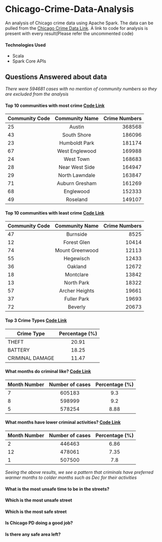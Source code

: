# Chicago-Crime-Data-Analysis
An analysis of Chicago crime data using Apache Spark. The data can be pulled from the [Chicago Crime Data Link](https://data.cityofchicago.org/Public-Safety/Crimes-2001-to-present/ijzp-q8t2). A link to code for analysis is present with every result(Please refer the uncommented code)

#### Technologies Used
 - Scala
 - Spark Core APIs

## Questions Answered about data

*There were 594681 cases with no mention of community numbers so they are excluded from the analysis*

#### Top 10 communities with most crime [Code Link](https://github.com/varunu28/Chicago-Crime-Data-Analysis/blob/caa1436f5dcd78ed5ead15315b487fef36339459/src/main/scala/Analysis.scala)
| Community Code        | Community Name           | Crime Numbers  |
| ------------- |:-------------:| -----:|
|25 | Austin | 368568|
|43 | South Shore | 186096|
|23 | Humboldt Park | 181174|
|67 | West Englewood | 169988|
|24 | West Town | 168683|
|28 | Near West Side | 164947|
|29 | North Lawndale | 163847|
|71 | Auburn Gresham | 161269|
|68 | Englewood | 152333|
|49 | Roseland | 149107|

#### Top 10 communities with least crime [Code Link](https://github.com/varunu28/Chicago-Crime-Data-Analysis/blob/616d9158e4161caa2afa06e592de2e7820e6f998/src/main/scala/Analysis.scala)
| Community Code        | Community Name           | Crime Numbers  |
| ------------- |:-------------:| -----:|
|47 | Burnside  | 8525|
|12 | Forest Glen | 10414|
|74 | Mount Greenwood | 12113|
|55 | Hegewisch | 12433|
|36 | Oakland | 12672|
|18 | Montclare | 13842|
|13 | North Park | 18322|
|57 | Archer Heights | 19661|
|37 | Fuller Park | 19693|
|72 | Beverly | 20673|

#### Top 3 Crime Types [Code Link](https://github.com/varunu28/Chicago-Crime-Data-Analysis/blob/588cf5299fa858e4818601e097250fab26bf7d7c/src/main/scala/Analysis.scala)
| Crime Type        | Percentage (%)          |
| ------------- |:-------------:| 
| THEFT | 20.91 |
| BATTERY | 18.25 |
| CRIMINAL DAMAGE | 11.47 |

#### What months do criminal like? [Code Link](https://github.com/varunu28/Chicago-Crime-Data-Analysis/blob/0b3d4be8c04d4a2dce34e798ddb3be32f67b7dda/src/main/scala/Analysis.scala)
| Month Number | Number of cases  | Percentage (%) |
| ------------- |:-------------:| :-------------:| 
| 7 | 605183 | 9.3 |
| 8 | 598999 | 9.2 |
| 5 | 578254 | 8.88 |

#### What months have lower criminal activities? [Code Link](https://github.com/varunu28/Chicago-Crime-Data-Analysis/blob/e09e49f642c9be40138f6268623898843a6a5ced/src/main/scala/Analysis.scala)
| Month Number | Number of cases  | Percentage (%) |
| ------------- |:-------------:| :-------------:| 
| 2 | 446463 | 6.86 |
| 12 | 478061 | 7.35 |
| 1 | 507500 | 7.8 |

*Seeing the above results, we see a pattern that criminals have preferred warmer months to colder months such as Dec for their activities*

#### What is the most unsafe time to be in the streets?

#### Which is the most unsafe street

#### Which is the most safe street

#### Is Chicago PD doing a good job?

#### Is there any safe area left?
